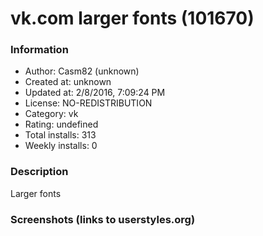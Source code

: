 # vk.com larger fonts (101670)

### Information
- Author: Casm82 (unknown)
- Created at: unknown
- Updated at: 2/8/2016, 7:09:24 PM
- License: NO-REDISTRIBUTION
- Category: vk
- Rating: undefined
- Total installs: 313
- Weekly installs: 0


### Description
Larger fonts


### Screenshots (links to userstyles.org)



